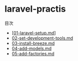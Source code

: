 # laravel-practis

目次

- [[01-laravel-setup.md](documents%2F01-laravel-setup.md)]
- [02-set-development-tools.md](documents%2F02-set-development-tools.md)
- [03-install-breeze.md](documents%2F03-install-breeze.md)
- [04-add-models.md](documents%2F04-add-models.md)
- [05-add-factories.md](documents%2F05-add-factories.md)